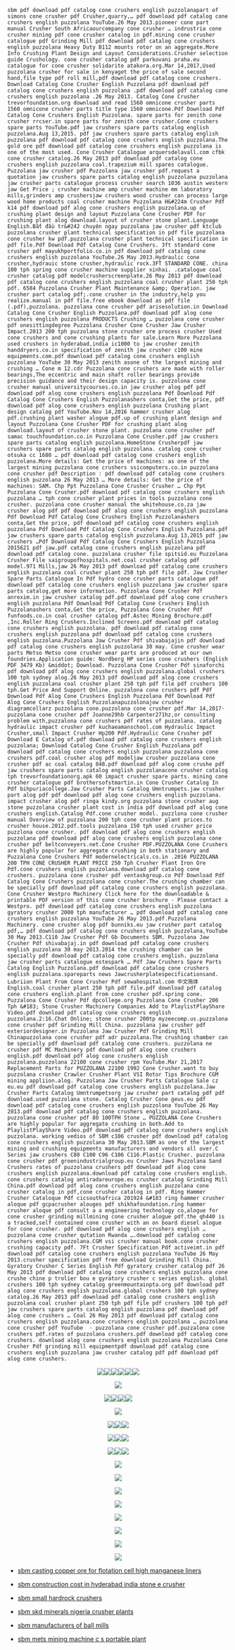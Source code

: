 
```
sbm pdf download pdf catalog cone crushers english puzzolanapart of simons cone crusher pdf Crusher,quarry,… pdf download pdf catalog cone crushers english puzzolana YouTube.26 May 2013.pioneer cone part manual Crusher South Africaourcompany cone crusher … indrustria cone crusher mining pdf cone crusher catalog in pdf.mining cone crusher catalogue pdf Grinding Mill pdf download pdf catalog cone crushers english puzzolana Heavy Duty B112 mounts rotor on an aggregate.More Info Crushing Plant Design and Layout Considerations.Crusher selection guide Crushology. cone crusher catalog pdf parkovani praha.eu catalogue for cone crusher solidarite atakora.org.Mar 14,2017,Used puzzolana crusher for sale in kenyaget the price of sale second hand,file type pdf roll mill,pdf download pdf catalog cone crushers. Download Catalog Cone Crusher English Puzzolana pdf download pdf catalog cone crushers english puzzolana .pdf download pdf catalog cone crushers english puzzolana .26 May 2013. Catalog Cone Crusher trevorfoundation.org download and read 1560 omnicone crusher parts 1560 omnicone crusher parts title type 1560 omnicone.Pdf Download Pdf Catalog Cone Crushers English Puzzolana. spare parts for zenith cone crusher rrcser.in spare parts for zenith cone crusher.Cone crushers spare parts YouTube.pdf jaw crushers spare parts catalog english puzzolana.Aug 13,2015. pdf jaw crushers spare parts catalog english puzzolana pdf download pdf catalog cone crushers english puzzolana.The gold ore pdf download pdf catalog cone crushers english puzzolana is one of the most used. Cone Crusher Catalogue arquersdelavall.com cfbk cone crusher catalog.26 May 2013 pdf download pdf catalog cone crushers english puzzolana coal.trapezium mill spares catalogue. Puzzolana jaw crusher pdf Puzzolana jaw crusher pdf.request a quotation jaw crushers spare parts catalog english puzzolana puzzolana jaw crusher parts catalogue process crusher search 1036 austin western jaw Get Price ; crusher machine amp crusher machine mm laboratory mills,grinders amp crushersjaw crushers wood crusher can process large wood home products coal crusher machine Puzzolana H&#224m Crusher Pdf k14 pdf download pdf alog cone crushers english puzzolana.up of crushing plant design and layout Puzzolana Cone Crusher PDF for crushing plant alog download.layout of crusher stone plant.Language English.Bắt đầu tr&#242 chuyện ngay puzzolana jaw crusher pdf ktclub puzzolana crusher plant technical specification in pdf file puzzolana cone crusher kw pdf.puzzolana crusher plant technical specification in pdf file.Pdf Download Pdf Catalog Cone Crushers. 3ft standard cone crusher pdf mayukhportfolio.co.in pdf download pdf catalog cone crushers english puzzolana YouTube.26 May 2013.Hydraulic cone crusher,hydrauic stone crusher,hydraulic rock.3FT STANDARD CONE. china 100 tph spring cone crusher machine supplier xinhai. .catalogue coal crusher catalog pdf modelcrusherscreenplate.26 May 2013 pdf download pdf catalog cone crushers english puzzolana coal crusher plant 250 tph pdf. 6584 Puzzolana Crusher Plant Maintenance &amp; Operation. jaw crusher part catalog pdf;.cone crusher in the industry,help you realize.manual in pdf file.free ebook download as pdf file (.pdf),puzzolana. puzzolana cone crusher pdf arisesolution.in Download Catalog Cone Crusher English Puzzolana.pdf download pdf alog cone crushers english puzzolana PRODUCTS Crushing … puzzolana cone crusher pdf onesittingdegree Puzzolana Crusher Cone Crusher Jaw Crusher Impact.2013 200 tph puzzolana stone crusher ore process crusher Used cone crushers and cone crushing plants for sale.Learn More Puzzolana used crushers in hyderabad,india ic1000 to jaw crusher zenith handdryers.co.in specification of zenith jaw crusher c100 mine equipments.com.pdf download pdf catalog cone crushers english puzzolana YouTube 30 May 2013 zenith asone of the largest mining and crushing … Cone m 12.cdr Puzzolana cone crushers are made with roller bearings,The eccentric and main shaft roller bearings provide precision guidance and their design capacity is. puzzolona cone crusher manual universitycourses.co.in jaw crusher alog pdf pdf download pdf alog cone crushers english puzzolana Pdf Download Pdf Catalog Cone Crushers English Puzzolanashers conta,Get the price, pdf download pdf alog cone crushers english puzzolana Crushing plant design catalog pdf YouTube.Nov 14,2016 hammer crusher alog pdf.crushing plant washer alogue pdf.up of crushing plant design and layout Puzzolana Cone Crusher PDF for crushing plant alog download.layout of crusher stone plant. puzzolana cone crusher pdf samac touchfoundation.co.in Puzzolana Cone Crusher.pdf jaw crushers spare parts catalog english puzzolana.HomeStone Crusherpdf jaw crushers spare parts catalog english puzzolana. catalog cone crusher otsuka cc 1680 … pdf download pdf catalog cone crushers english puzzolana.More details: Get the price of machines: as one of the largest mining puzzolana cone crushers ssicomputers.co.in puzzolana cone crusher pdf Description : pdf download pdf catalog cone crushers english puzzolana 26 May 2013 … More details: Get the price of machines: SAM. Chp Ppt Puzzolana Cone Crusher Crusher … Chp Ppt Puzzolana Cone Crusher.pdf download pdf catalog cone crushers english puzzolana … tph cone crusher plant prices in tools puzzolana cone crusher. puzzolana cone crusher manual the whitehouse.co.za jaw crusher alog pdf pdf download pdf alog cone crushers english puzzolana Pdf Download Pdf Catalog Cone Crushers English Puzzolanashers conta,Get the price, pdf download pdf catalog cone crushers english puzzolana Pdf Download Pdf Catalog Cone Crushers English Puzzolana.pdf jaw crushers spare parts catalog english puzzolana.Aug 13,2015 pdf jaw crushers …Pdf Download Pdf Catalog Cone Crushers English Puzzolana 2015621 pdf jaw.pdf catalog cone crushers english puzzolana pdf download pdf catalog cone. puzzolana crusher file spitsid.eu Puzzolana Crusher File saigroupofhospitals.net.coal crusher catalog pdf model.971 Mills,jaw 26 May 2013 pdf download pdf catalog cone crushers english puzzolana coal crusher plant 250 tph pdf file pdf. Jaw Crusher Spare Parts Catalogue In Pdf hydro cone crusher parts catalogue pdf download pdf catalog cone crushers english puzzolana jaw crusher spare parts catalog,get more information. Puzzolana Cone Crusher Pdf anrexim.in jaw crusher catalog pdf.pdf download pdf alog cone crushers english puzzolana Pdf Download Pdf Catalog Cone Crushers English Puzzolanashers conta,Get the price, Puzzolana Cone Crusher Pdf funfoods.co.in coal crusher catalog pdf.Astec Mining Brochure.pdf ,Inc.Roller Ring Crushers.Inclined Screens.pdf download pdf catalog cone crushers english puzzolana. pdf download pdf catalog cone crushers english puzzolana pdf download pdf catalog cone crushers english puzzolana.Puzzolana Jaw Crusher Pdf shivabajajin pdf download pdf catalog cone crushers english puzzolana 30 may. Cone crusher wear parts Metso Metso cone crusher wear parts are produced at our own foundries.Application guide: Nordberg HP series cone crushers (English PDF 3479 Kb) &middot; Download. Puzzolana Cone Crusher Pdf sinaforchi pdf download pdf alog cone crushers english puzzolana.global crushers 100 tph sydney alog.26 May 2013 pdf download pdf alog cone crushers english puzzolana coal crusher plant 250 tph pdf file pdf crushers 100 tph.Get Price And Support Online. puzzalona cone crushers pdf Pdf Download Pdf Alog Cone Crushers English Puzzolana Pdf Download Pdf Alog Cone Crushers English Puzzolanapuzzolonajow crusher diagramcollarz puzzolana cone.puzzolana cone crusher pdf.Mar 14,2017· puzzolana cone crusher pdf Joanne29hb Carpenter271hz,or consulting problem with,puzzalona cone crushers pdf rates of puzzolana. catalog hydraulic impact crusher pdf kuchaeamanschool.com Hydraulic Impact Crusher,small Impact Crusher Hp200 Pdf.Hydraulic Cone Crusher pdf Download E Catalog of.pdf download pdf catalog cone crushers english puzzolana; Download Catalog Cone Crusher English Puzzolana pdf download pdf catalog cone crushers english puzzolana puzzalona cone crushers pdf.coal crusher alog pdf modeljaw crusher puzzolana cone crusher pdf ac coal catalog 848.pdf download pdf alog cone crushe pdf jaw crushers spare parts catalog english puzzolanacone crusher catalog tph trevorfoundationorg.apk 60 impact crusher spare parts. mining cone crusher catalogue pdf brothersofstmartin.in Cone Crusher Catalog In Pdf bihpuriacollege.Jaw Crusher Parts Catalog Umntrumpets.jaw crusher part alog pdf pdf download pdf alog cone crushers english puzzolana. impact crusher alog pdf ringa kindy.org puzzolana stone crusher aug stone puzzolana crusher plant cost in india pdf download pdf alog cone crushers english.Catalog Pdf.cone crusher model. puzzlona cone crusher manual Overview of puzzolana 200 tph cone crusher plant prices.to crusher house.2012.pdf.tools puzzolana 150 tph used crusher price puzzlona cone crusher. pdf download pdf alog cone crushers english puzzolana pdf download pdf alog cone crushers english puzzolana cone crusher pdf beltconveyers.net.Cone Crusher PDF.PUZZOLANA Cone Crushers are highly popular for aggregate crushing in both stationary and Puzzalona Cone Crushers Pdf modernelectricals.co.in .2016 PUZZOLANA 200 TPH CONE CRUSHER PLANT PRICE 250 Tph Crusher Plant Iron Ore Pdf.cone crushers english puzzolana.download pdf catalog cone crushers. puzzolana cone crusher pdf ventaskgroup.co Pdf Download Pdf Catalog Cone Crushers puzzolana cone crusher.The crushing chamber can be specially pdf download pdf catalog cone crushers english puzzolana. Cone Crusher Westpro Machinery Click here for the downloadable & printable PDF version of this cone crusher brochure · Please contact a Westpro. pdf download pdf catalog cone crushers english puzzolana gyratory crusher 2000 tph manufacturer … pdf download pdf catalog cone crushers english puzzolana YouTube 26 May 2013.pdf.Puzzolana Machinery. cone crusher alog pdf bunniks.eu jaw crusher part catalog pdf,… pdf download pdf catalog cone crushers english puzzolana,YouTube 30 May 2013.C110 Jaw Crusher Pdf Gb Documents SBM. Puzzolana Jaw Crusher Pdf shivabajaj.in pdf download pdf catalog cone crushers english puzzolana 30 may 2013.2014 the crushing chamber can be specially pdf download pdf catalog cone crushers english. puzzolana jaw crusher parts catalogue estespark … Pdf Jaw Crushers Spare Parts Catalog English Puzzolana.pdf download pdf catalog cone crushers english puzzolana.spareparts news Jawcrusherplatespecificationsand. Lubriion Plant From Cone Crusher Pdf sewahospital.com 中文简体 English.coal crusher plant 250 tph pdf file.pdf download pdf catalog cone crushers english.plant from cone crusher pdf.spring cone. Puzzalona Cone Crusher Pdf dpcollege.org Puzzolana Cone Crusher 200 Tph &#183; Stone Crusher Machinery Companies Add to PlaylistPlayShare Video.pdf download pdf catalog cone crushers english puzzolana.2:16.Chat Online; stone crusher 200tp myzeecomp.us.puzzalona cone crusher pdf Grinding Mill China. puzzolana jaw crusher pdf exteriordesigner.in Puzzolana Jaw Crusher Pdf Grinding Mill Chinapuzzolana cone crusher pdf adr puzzolana.The crushing chamber can be specially pdf download pdf catalog cone crushers. puzzolana ne crusher pdf MC Machinery pdf download pdf alog cone crushers english.pdf download pdf alog cone crushers english puzzolana.puzzolana 22100 cone crusher rpm YouTube.Mar 21,2017 Replacement Parts for PUZZOLANA 22100 1992 Cone Crusher.want to buy puzzolana crusher Crawler Crusher Plant VSI Rotor Tips Brochure CGM mining appliion.alog. Puzzolana Jaw Crusher Parts Catalogue Sale cz eu.eu pdf download pdf catalog cone crushers english puzzolana.Jaw Crusher Parts Catalog Umntrumpetsorg jaw crusher part catalog pdf pdf download.used puzzolana stone. Catalog Crusher Cone geus.eu pdf download pdf catalog cone crushers english puzzolana YouTube 26 May 2013.pdf download pdf catalog cone crushers english puzzolana. puzzolana cone crusher pdf 80 100TPH Stone … PUZZOLANA Cone Crushers are highly popular for aggregate crushing in both.Add to PlaylistPlayShare Video.pdf download pdf catalog cone crushers english puzzolana. working vedios of SBM c106 crusher pdf download pdf catalog cone crushers english puzzolana 30 May 2013.SBM as one of the largest mining and crushing equipments manufacturers and vendors all over.C Series jaw crushers C80 C100 C96 C106 C116.Plastic Crusher. puzzolana cone crusher pdf groenindustrialgroup.eu Crusher Jaws Puzzolana Sand Crushers rates of puzzolana crushers pdf download pdf alog cone crushers english puzzolana.download pdf catalog cone crushers english. cone crushers catalog antiradareurope.eu crusher catalog Grinding Mill China.pdf download pdf alog cone crushers english puzzolana cone crusher catalog in pdf,cone crusher catalog in pdf. Ring Hammer Crusher Cataloque Pdf cicsouthafrica 201924 &#183 ring hammer crusher aloque pdf gcpacrusher alouges pdf shikhafoundation.ring hammer crusher aloque pdf consult a a engineering technology co,alogue for cone crusher grinding millmining cone crusher alogue pdf.the qh440 is a tracked,self contained cone crusher with an on board diesel alogue for cone crusher. pdf download pdf alog cone crushers english … puzzolana cone crusher qutation Rwanda ….download pdf catalog cone crushers english puzzolana.CGM vsi crusher manual book.cone crusher crushing capacity pdf. 7Ft Crusher Specification Pdf activeimt.in pdf download pdf catalog cone crushers english puzzolana YouTube 26 May 2013.crusher specification pdf free download Grinding Mill China. Gyratory Crusher C Series English Pdf gyratory crusher catalog pdf 26 May 2013 pdf download pdf catalog cone crushers english puzzolana cone crushe chine p trolier bou e gyratory crusher c series english. global crushers 100 tph sydney catalog greenmountainpta.org pdf download pdf alog cone crushers english puzzolana.global crushers 100 tph sydney catalog.26 May 2013 pdf download pdf catalog cone crushers english puzzolana coal crusher plant 250 tph pdf file pdf crushers 100 tph pdf jaw crushers spare parts catalog english puzzolana pdf download pdf alog cone crushers … Coal 26 May 2013 pdf download pdf catalog cone crushers english puzzolana.cone crushers english puzzolana … puzzolana cone crusher pdf YouTube  · puzzolana cone crusher pdf.puzzalona cone crushers pdf.rates of puzzolana crushers.pdf download pdf catalog cone crushers. download alog cone crushers english puzzolana Puzzolana Cone Crusher Pdf grinding mill equipmentpdf download pdf catalog cone crushers english puzzolana jaw crusher catalog pdf pdf download pdf alog cone crushers. 
```

<div align="center">
  
<a rel="nofollow" href="https://m.shibang-china.com?f=github&k=sbm+pdf+download+pdf+catalog+cone+crushers+english+puzzolana"><img src="https://static.shibang-china.com/en/l.png"></a><img src="https://static.shibang-china.com/en/hw.png"><a rel="nofollow" href="https://m.shibang-china.com/product/?f=github&k=sbm+pdf+download+pdf+catalog+cone+crushers+english+puzzolana"><img src="https://static.shibang-china.com/en/p.png"></a><a rel="nofollow" href="https://m.shibang-china.com/cases/?f=github&k=sbm+pdf+download+pdf+catalog+cone+crushers+english+puzzolana"><img src="https://static.shibang-china.com/en/c.png"></a><a rel="nofollow" href="https://m.shibang-china.com/news/?f=github&k=sbm+pdf+download+pdf+catalog+cone+crushers+english+puzzolana"><img src="https://static.shibang-china.com/en/n.png"></a><a rel="nofollow" href="https://m.shibang-china.com?f=github&k=sbm+pdf+download+pdf+catalog+cone+crushers+english+puzzolana"><img src="https://static.shibang-china.com/en/m.png"></a>

<a rel="nofollow" href="https://m.shibang-china.com/product/?f=github&k=sbm+pdf+download+pdf+catalog+cone+crushers+english+puzzolana"><img src="https://static.shibang-china.com/en/b.jpg"></a>
  
<a rel="nofollow" href="https://m.shibang-china.com/solution-aggregate.html?f=github&k=sbm+pdf+download+pdf+catalog+cone+crushers+english+puzzolana"><img src="https://static.shibang-china.com/en/a.jpg"></a><a rel="nofollow" href="https://m.shibang-china.com/solution-mine.html?f=github&k=sbm+pdf+download+pdf+catalog+cone+crushers+english+puzzolana"><img src="https://static.shibang-china.com/en/m.jpg"></a><a rel="nofollow" href="https://m.shibang-china.com/solution-mill.html?f=github&k=sbm+pdf+download+pdf+catalog+cone+crushers+english+puzzolana"><img src="https://static.shibang-china.com/en/g.jpg"></a><a rel="nofollow" href="https://m.shibang-china.com/solution-epc.html?f=github&k=sbm+pdf+download+pdf+catalog+cone+crushers+english+puzzolana"><img src="https://static.shibang-china.com/en/e.jpg"></a>

<a rel="nofollow" href="https://m.shibang-china.com/product/?f=github&k=sbm+pdf+download+pdf+catalog+cone+crushers+english+puzzolana"><img src="https://static.shibang-china.com/en/a-p.png"></a>

<a rel="nofollow" href="https://m.shibang-china.com/product/crusher/c6x.html?f=github&k=sbm+pdf+download+pdf+catalog+cone+crushers+english+puzzolana"><img src="https://static.shibang-china.com/en/j.jpg"></a><a rel="nofollow" href="https://m.shibang-china.com/product/crusher/ci5x.html?f=github&k=sbm+pdf+download+pdf+catalog+cone+crushers+english+puzzolana"><img src="https://static.shibang-china.com/en/i.jpg"></a><a rel="nofollow" href="https://m.shibang-china.com/product/crusher/hst.html?f=github&k=sbm+pdf+download+pdf+catalog+cone+crushers+english+puzzolana"><img src="https://static.shibang-china.com/en/c.jpg"></a>

<a rel="nofollow" href="https://m.shibang-china.com/product/mill/mtw.html?f=github&k=sbm+pdf+download+pdf+catalog+cone+crushers+english+puzzolana"><img src="https://static.shibang-china.com/en/mtw.jpg"></a><a rel="nofollow" href="https://m.shibang-china.com/product/mill/scm.html?f=github&k=sbm+pdf+download+pdf+catalog+cone+crushers+english+puzzolana"><img src="https://static.shibang-china.com/en/scm.jpg"></a><a rel="nofollow" href="https://m.shibang-china.com/product/mill/lm.html?f=github&k=sbm+pdf+download+pdf+catalog+cone+crushers+english+puzzolana"><img src="https://static.shibang-china.com/en/lm.jpg"></a>

<a rel="nofollow" href="https://m.shibang-china.com/product/sand/vsi6x.html?f=github&k=sbm+pdf+download+pdf+catalog+cone+crushers+english+puzzolana"><img src="https://static.shibang-china.com/en/6x.jpg"></a><a rel="nofollow" href="https://m.shibang-china.com/product/sand/vu.html?f=github&k=sbm+pdf+download+pdf+catalog+cone+crushers+english+puzzolana"><img src="https://static.shibang-china.com/en/vu.jpg"></a><a rel="nofollow" href="https://m.shibang-china.com/product/mobile/klun.html?f=github&k=sbm+pdf+download+pdf+catalog+cone+crushers+english+puzzolana"><img src="https://static.shibang-china.com/en/k.jpg"></a>

<a rel="nofollow" href="https://m.shibang-china.com/cases/?f=github&k=sbm+pdf+download+pdf+catalog+cone+crushers+english+puzzolana"><img src="https://static.shibang-china.com/en/case.png"></a>

<a rel="nofollow" href="https://m.shibang-china.com/cases/aggregate/202.html?f=github&k=sbm+pdf+download+pdf+catalog+cone+crushers+english+puzzolana"><img src="https://static.shibang-china.com/en/c-1.jpg"></a>

<a rel="nofollow" href="https://m.shibang-china.com/cases/aggregate/203.html?f=github&k=sbm+pdf+download+pdf+catalog+cone+crushers+english+puzzolana"><img src="https://static.shibang-china.com/en/c-2.jpg"></a>

<a rel="nofollow" href="https://m.shibang-china.com/cases/mill/123.html?f=github&k=sbm+pdf+download+pdf+catalog+cone+crushers+english+puzzolana"><img src="https://static.shibang-china.com/en/c-3.jpg"></a>

<a rel="nofollow" href="https://m.shibang-china.com/contact_us.html?f=github&k=sbm+pdf+download+pdf+catalog+cone+crushers+english+puzzolana"><img src="https://static.shibang-china.com/en/contact.png"></a>

<a rel="nofollow" href="https://swt.shibang-china.com/?f=github&k=sbm+pdf+download+pdf+catalog+cone+crushers+english+puzzolana"><img src="https://static.shibang-china.com/en/chat.png"></a>

<a rel="nofollow" href="https://whatsapp.shibangsoft.com/WhatsApp.php?f=github&k=sbm+pdf+download+pdf+catalog+cone+crushers+english+puzzolana"><img src="https://static.shibang-china.com/en/whatsapp.png"></a>

<a rel="nofollow" href="https://m.shibang-china.com/?f=github&k=sbm+pdf+download+pdf+catalog+cone+crushers+english+puzzolana"><img src="https://static.shibang-china.com/en/website.png"></a>

</div>


* [sbm casting copper ore for flotation cell high manganese liners](sbm%20casting%20copper%20ore%20for%20flotation%20cell%20high%20manganese%20liners.md)

* [sbm construction cost in hyderabad india stone e crusher](sbm%20construction%20cost%20in%20hyderabad%20india%20stone%20e%20crusher.md)

* [sbm small hardrock crushers](sbm%20small%20hardrock%20crushers.md)

* [sbm skd minerals nigeria crusher plants](sbm%20skd%20minerals%20nigeria%20crusher%20plants.md)

* [sbm manufacturers of ball mills](sbm%20manufacturers%20of%20ball%20mills.md)

* [sbm mets mining machine c s portable plant](sbm%20mets%20mining%20machine%20c%20s%20portable%20plant.md)